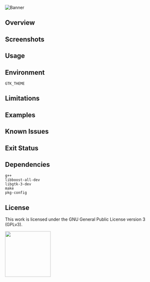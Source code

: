 ![Banner](https://s-christy.com/status-banner-service/log-viewer/banner-slim.svg)

## Overview

## Screenshots

## Usage

## Environment

`GTK_THEME`

## Limitations

## Examples

## Known Issues

## Exit Status

## Dependencies

```
g++
libboost-all-dev
libgtk-3-dev
make
pkg-config
```

## License

This work is licensed under the GNU General Public License version 3 (GPLv3).

[<img src="https://s-christy.com/status-banner-service/GPLv3_Logo.svg" width="150" />](https://www.gnu.org/licenses/gpl-3.0.en.html)
